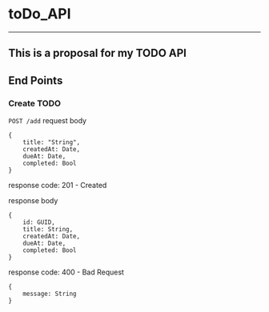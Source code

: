 # toDo_API
---
This is a proposal for my TODO API
--
## End Points

### Create TODO
`POST /add`
request body
```
{
    title: "String",
    createdAt: Date,
    dueAt: Date,
    completed: Bool
}
```

response code:
    201 - Created

response body
```
{
    id: GUID,
    title: String,
    createdAt: Date,
    dueAt: Date,
    completed: Bool
}
```

response code:
    400 - Bad Request

```
{
    message: String
}
